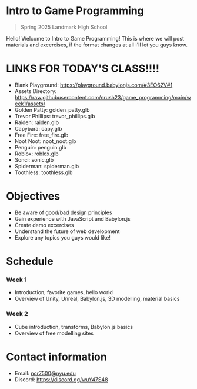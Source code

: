 # Intro to Game Programming
> Spring 2025 Landmark High School

Hello! Welcome to Intro to Game Programming! This is where we will post materials and excercises, if the format changes at all I'll let you guys know.

# LINKS FOR TODAY'S CLASS!!!!

- Blank Playground: https://playground.babylonjs.com/#3EO62V#1
- Assets Directory: https://raw.githubusercontent.com/nrush23/game_programming/main/week1/assets/
- Golden Patty: golden_patty.glb
- Trevor Phillips: trevor_phillips.glb
- Raiden: raiden.glb
- Capybara: capy.glb
- Free Fire: free_fire.glb
- Noot Noot: noot_noot.glb
- Penguin: penguin.glb
- Roblox: roblox.glb
- Sonci: sonic.glb
- Spiderman: spiderman.glb
- Toothless: toothless.glb

# Objectives

- Be aware of good/bad design principles
- Gain experience with JavaScript and Babylon.js
- Create demo excercises
- Understand the future of web development
- Explore any topics you guys would like!

# Schedule

### Week 1
- Introduction, favorite games, hello world
- Overview of Unity, Unreal, Babylon.js, 3D modelling, material basics

### Week 2
- Cube introduction, transforms, Babylon.js basics
- Overview of free modelling sites

# Contact information

- Email: ncr7500@nyu.edu
- Discord: https://discord.gg/wuY47S48

